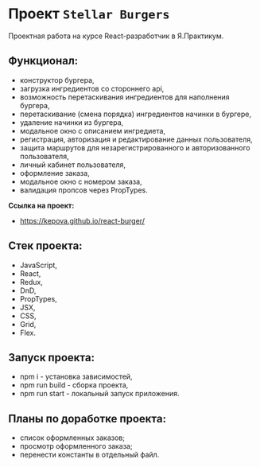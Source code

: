# Проект `Stellar Burgers`
Проектная работа на курсе React-разработчик в Я.Практикум.

## Функционал:
- конструктор бургера,
- загрузка ингредиентов со стороннего api,
- возможность перетаскивания ингредиентов для наполнения бургера,
- перетаскивание (смена порядка) ингредиентов начинки в бургере,
- удаление начинки из бургера,
- модальное окно с описанием ингредиета,
- регистрация, авторизация и редактирование данных пользователя,
- защита маршрутов для незарегистрированного и авторизованного пользователя,
- личный кабинет пользователя,
- оформление заказа,
- модальное окно с номером заказа,
- валидация пропсов через PropTypes.

**Ссылка на проект:**
- https://kepova.github.io/react-burger/

## Стек проекта:
- JavaScript,
- React,
- Redux,
- DnD,
- PropTypes,
- JSX,
- CSS,
- Grid,
- Flex.

## Запуск проекта:
- npm i - установка зависимостей,
- npm run build - сборка проекта,
- npm run start - локальный запуск приложения.

## Планы по доработке проекта:

- список оформленных заказов;
- просмотр оформленного заказа;
- перенести константы в отдельный файл.
